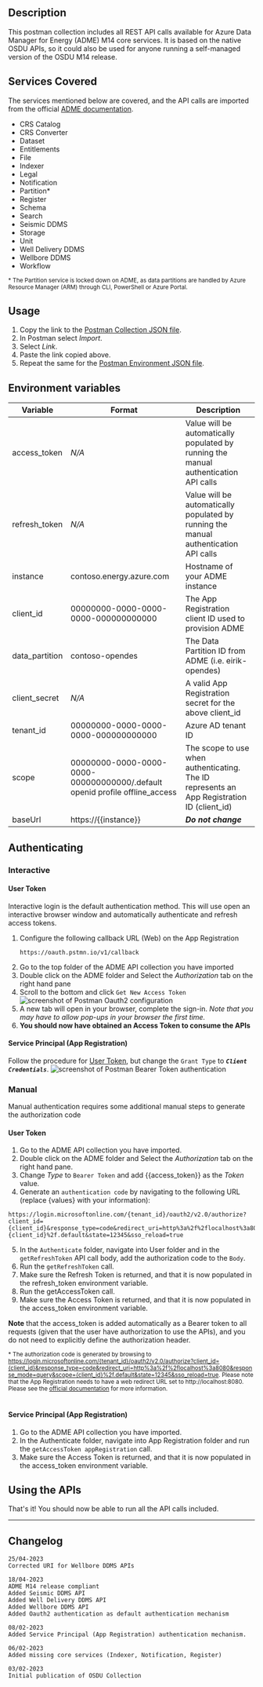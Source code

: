 ## Description

This postman collection includes all REST API calls available for Azure Data Manager for Energy (ADME) M14 core services. It is based on the native OSDU APIs, so it could also be used for anyone running a self-managed version of the OSDU M14 release.
<br />

## Services Covered
The services mentioned below are covered, and the API calls are imported from the official [ADME documentation](https://microsoft.github.io/adme-samples/).

- CRS Catalog
- CRS Converter
- Dataset
- Entitlements
- File
- Indexer
- Legal
- Notification
- Partition*
- Register
- Schema
- Search
- Seismic DDMS
- Storage
- Unit
- Well Delivery DDMS
- Wellbore DDMS
- Workflow

<sub>\* The Partition service is locked down on ADME, as data partitions are handled by Azure Resource Manager (ARM) through CLI, PowerShell or Azure Portal.</sub>

## Usage
1. Copy the link to the [Postman Collection JSON file](./json/ADME%20(M14).postman_collection.json?raw=1).
2. In Postman select *Import*.
3. Select *Link*.
4. Paste the link copied above.
5. Repeat the same for the [Postman Environment JSON file](./json/ADME.postman_environment.json?raw=1).

## Environment variables
| Variable |Format | Description |
|----------|-------|-------------|
|access_token|*N/A*|Value will be automatically populated by running the manual authentication API calls|
|refresh_token|*N/A*|Value will be automatically populated by running the manual authentication API calls|
|instance|contoso.energy.azure.com|Hostname of your ADME instance
|client_id|00000000-0000-0000-0000-000000000000|The App Registration client ID used to provision ADME|
|data_partition|contoso-opendes|The Data Partition ID from ADME (i.e. eirik-opendes)|
|client_secret|*N/A*|A valid App Registration secret for the above client_id|
|tenant_id|00000000-0000-0000-0000-000000000000|Azure AD tenant ID
|scope|00000000-0000-0000-0000-000000000000/.default openid profile offline_access|The scope to use when authenticating. The ID represents an App Registration ID (client_id)|
|baseUrl|https://{{instance}}|***Do not change***|


## Authenticating
### Interactive
#### User Token
Interactive login is the default authentication method. This will use open an interactive browser window and automatically authenticate and refresh access tokens.

1. Configure the following callback URL (Web) on the App Registration
    ```
    https://oauth.pstmn.io/v1/callback
    ```
2. Go to the top folder of the ADME API collection you have imported
3. Double click on the ADME folder and Select the *Authorization* tab on the right hand pane
4. Scroll to the bottom and click `Get New Access Token`
![screenshot of Postman Oauth2 configuration](./img/postman-oauth2.png)
4. A new tab will open in your browser, complete the sign-in. *Note that you may have to allow pop-ups in your browser the first time.*
5. **You should now have obtained an Access Token to consume the APIs**

#### Service Principal (App Registration)
Follow the procedure for [User Token](#user-token), but change the `Grant Type` to ***`Client Credentials`***.
![screenshot of Postman Bearer Token authentication](./img/postman-bearertoken.png)

### Manual
Manual authentication requires some additional manual steps to generate the authorization code 

#### User Token
1. Go to the ADME API collection you have imported.
2. Double click on the ADME folder and Select the *Authorization* tab on the right hand pane.
3. Change *Type* to `Bearer Token` and add {{access_token}} as the *Token* value.
4. Generate an `authentication code` by navigating to the following URL (replace {values} with your information):
```
https://login.microsoftonline.com/{tenant_id}/oauth2/v2.0/authorize?client_id={client_id}&response_type=code&redirect_uri=http%3a%2f%2flocalhost%3a8080&response_mode=query&scope={client_id}%2f.default&state=12345&sso_reload=true
```
5. In the `Authenticate` folder, navigate into User folder and in the `getRefreshToken` API call body, add the authorization code to the `Body`.
6. Run the `getRefreshToken` call.
7. Make sure the Refresh Token is returned, and that it is now populated in the refresh_token environment variable.
8. Run the getAccessToken call.
9. Make sure the Access Token is returned, and that it is now populated in the access_token environment variable.


**Note** that the access_token is added automatically as a Bearer token to all requests (given that the user have authorization to use the APIs), and you do not need to explicitly define the authorization header.

<sub>\* The authorization code is generated by browsing to https://login.microsoftonline.com/{tenant_id}/oauth2/v2.0/authorize?client_id={client_id}&response_type=code&redirect_uri=http%3a%2f%2flocalhost%3a8080&response_mode=query&scope={client_id}%2f.default&state=12345&sso_reload=true. Please note that the App Registration needs to have a web redirect URL set to http://localhost:8080. Please see the [official documentation](https://learn.microsoft.com/en-us/azure/energy-data-services/how-to-generate-refresh-token#get-authorization) for more information.</sub>
<br><br>

#### Service Principal (App Registration)
1. Go to the ADME API collection you have imported.
2. In the Authenticate folder, navigate into App Registration folder and run the `getAccessToken appRegistration` call.
3. Make sure the Access Token is returned, and that it is now populated in the access_token environment variable.

## Using the APIs
That's it! You should now be able to run all the API calls included.

___

## Changelog
    25/04-2023
    Corrected URI for Wellbore DDMS APIs

    18/04-2023
    ADME M14 release compliant
    Added Seismic DDMS API
    Added Well Delivery DDMS API
    Added Wellbore DDMS API
    Added Oauth2 authentication as default authentication mechanism

    08/02-2023
    Added Service Principal (App Registration) authentication mechanism.

    06/02-2023
    Added missing core services (Indexer, Notification, Register)
    
    03/02-2023 
    Initial publication of OSDU Collection
